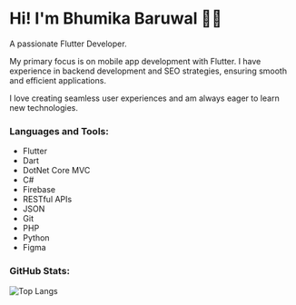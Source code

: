 # Hi! I'm Bhumika Baruwal 👋👋
A passionate Flutter Developer.

My primary focus is on mobile app development with Flutter. I have experience in backend development and SEO strategies, ensuring smooth and efficient applications. 

I love creating seamless user experiences and am always eager to learn new technologies.

### Languages and Tools:
- Flutter
- Dart
- DotNet Core MVC
- C#
- Firebase
- RESTful APIs
- JSON
- Git
- PHP
- Python
- Figma

### GitHub Stats:

![Top Langs](https://github-readme-stats.vercel.app/api/top-langs/?username=bhumika2080&layout=compact)
